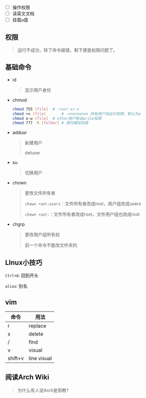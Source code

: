 <!-- 
title: 04-权限+读wiki
sort: 
--> 

- [ ] 操作权限
- [ ] 读英文文档
- [ ] 挂载u盘

## 权限

> 运行不成功，除了命令输错，剩下便是权限问题了。

## 基础命令

- id

  > 显示用户身份

- chmod

  ```bash
  chmod 755 [file]	# -rwxr-xr-x
  chmod +x [file]		# -nnxnnxnnx 所有用户加运行权限，默认为a
  chmod o-w [file]	# other用户除去write权限
  chmod 777 -R [folder]	# 递归增加权限
  ```

- addusr

  > 新建用户
  >
  > deluser

- su

  > 切换用户

- chown

  > 更改文件所有者
  >
  > `chown root:users`：文件所有者改成root，用户组改成users
  >
  > `chown root:`：文件所有者改成root，文件用户组也改成root

- chgrp

  > 更改用户组所有权
  >
  > 前一个命令不能改文件夹的

## LInux小技巧

`Ctrl+A`: 回到开头

`alias`: 别名

## vim

| 命令    | 用法        |
| ------- | ----------- |
| r       | replace     |
| x       | delete      |
| /       | find        |
| v       | visual      |
| shift+v | line visual |

## 阅读Arch Wiki

> 为什么有人说Arch是邪教?